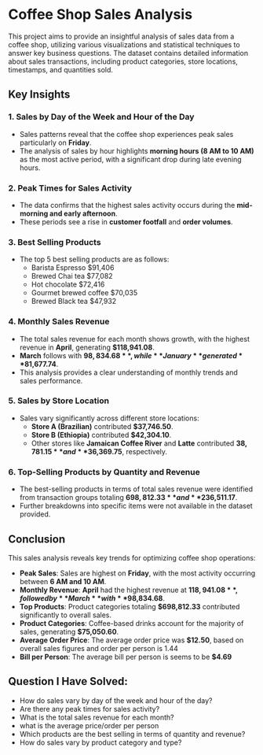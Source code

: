 # Coffee Shop Sales Analysis

This project aims to provide an insightful analysis of sales data from a coffee shop, utilizing various visualizations and statistical techniques to answer key business questions. The dataset contains detailed information about sales transactions, including product categories, store locations, timestamps, and quantities sold.

## Key Insights

### 1. Sales by Day of the Week and Hour of the Day
- Sales patterns reveal that the coffee shop experiences peak sales particularly on **Friday**.
- The analysis of sales by hour highlights **morning hours (8 AM to 10 AM)** as the most active period, with a significant drop during late evening hours.

### 2. Peak Times for Sales Activity
- The data confirms that the highest sales activity occurs during the **mid-morning and early afternoon**.
- These periods see a rise in **customer footfall** and **order volumes**.

### 3. Best Selling Products
 - The top 5 best selling products are as follows:
   - Barista Espresso	$91,406  
   - Brewed Chai tea	$77,082
   - Hot chocolate	$72,416
   - Gourmet brewed coffee	$70,035
   - Brewed Black tea	$47,932 

### 4. Monthly Sales Revenue
- The total sales revenue for each month shows growth, with the highest revenue in **April**, generating **$118,941.08**.
- **March** follows with **$98,834.68**, while **January** generated **$81,677.74**.
- This analysis provides a clear understanding of monthly trends and sales performance.

### 5. Sales by Store Location
- Sales vary significantly across different store locations:
  - **Store A (Brazilian)** contributed **$37,746.50**.
  - **Store B (Ethiopia)** contributed **$42,304.10**.
  - Other stores like **Jamaican Coffee River** and **Latte** contributed **$38,781.15** and **$36,369.75**, respectively.

### 6. Top-Selling Products by Quantity and Revenue
- The best-selling products in terms of total sales revenue were identified from transaction groups totaling **$698,812.33** and **$236,511.17**.
- Further breakdowns into specific items were not available in the dataset provided.

## Conclusion

This sales analysis reveals key trends for optimizing coffee shop operations:

- **Peak Sales**: Sales are highest on **Friday**, with the most activity occurring between **6 AM and 10 AM**.
- **Monthly Revenue**: **April** had the highest revenue at **$118,941.08**, followed by **March** with **$98,834.68**.
- **Top Products**: Product categories totaling **$698,812.33** contributed significantly to overall sales.
- **Product Categories**: Coffee-based drinks account for the majority of sales, generating **$75,050.60**.
- **Average Order Price**: The average order price was **$12.50**, based on overall sales figures and order per person is 1.44
- **Bill per Person**: The average bill per person is seems to be **$4.69**

## Question I Have Solved:
  - How do sales vary by day of the week and hour of the day?
  - Are there any peak times for sales activity?
  - What is the total sales revenue for each month?
  - what is the average price/order per person
  - Which products are the best selling in terms of quantity and revenue?
  - How do sales vary by product category and type?
